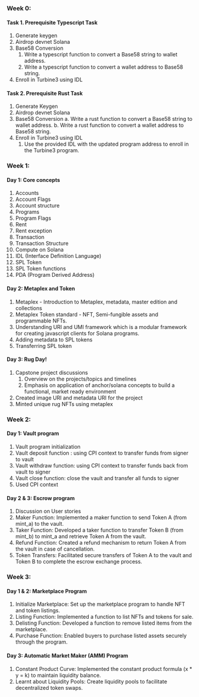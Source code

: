 ### Week 0:

#### Task 1. Prerequisite Typescript Task

1. Generate keygen
2. Airdrop devnet Solana
3. Base58 Conversion
   1. Write a typescript function to convert a Base58 string to wallet address.
   2. Write a typescript function to convert a wallet address to Base58 string.
4. Enroll in Turbine3 using IDL

#### Task 2. Prerequisite Rust Task

1. Generate Keygen
2. Airdrop devnet Solana
3. Base58 Conversion
   a. Write a rust function to convert a Base58 string to wallet address.
   b. Write a rust function to convert a wallet address to Base58 string.
4. Enroll in Turbine3 using IDL
   1. Use the provided IDL with the updated program address to enroll in the Turbine3 program.

### Week 1:

#### Day 1: Core concepts

1. Accounts
2. Account Flags
3. Account structure
4. Programs
5. Program Flags
6. Rent
7. Rent exception
8. Transaction
9. Transaction Structure
10. Compute on Solana
11. IDL (Interface Definition Language)
12. SPL Token
13. SPL Token functions
14. PDA (Program Derived Address)

#### Day 2: Metaplex and Token

1. Metaplex - Introduction to Metaplex, metadata, master edition and collections
2. Metaplex Token standard - NFT, Semi-fungible assets and programmable NFTs.
3. Understanding URI and UMI framework which is a modular framework for creating javascript clients for Solana programs.
4. Adding metadata to SPL tokens
5. Transferring SPL token

#### Day 3: Rug Day!

1. Capstone project discussions
   1. Overview on the projects/topics and timelines
   2. Emphasis on application of anchor/solana concepts to build a functional, market ready environment
2. Created image URI and metadata URI for the project
3. Minted unique rug NFTs using metaplex

### Week 2:

#### Day 1: Vault program

1. Vault program initialization
2. Vault deposit function : using CPI context to transfer funds from signer to vault
3. Vault withdraw function: using CPI context to transfer funds back from vault to signer
4. Vault close function: close the vault and transfer all funds to signer
5. Used CPI context

#### Day 2 & 3: Escrow program

1. Discussion on User stories
2. Maker Function: Implemented a maker function to send Token A (from mint_a) to the vault.
3. Taker Function: Developed a taker function to transfer Token B (from mint_b) to mint_a and retrieve Token A from the vault.
4. Refund Function: Created a refund mechanism to return Token A from the vault in case of cancellation.
5. Token Transfers: Facilitated secure transfers of Token A to the vault and Token B to complete the escrow exchange process.

### Week 3:

#### Day 1 & 2: Marketplace Program

1. Initialize Marketplace: Set up the marketplace program to handle NFT and token listings.
2. Listing Function: Implemented a function to list NFTs and tokens for sale.
3. Delisting Function: Developed a function to remove listed items from the marketplace.
4. Purchase Function: Enabled buyers to purchase listed assets securely through the program.

#### Day 3: Automatic Market Maker (AMM) Program

1. Constant Product Curve: Implemented the constant product formula (x \* y = k) to maintain liquidity balance.
2. Learnt about Liquidity Pools: Create liquidity pools to facilitate decentralized token swaps.

